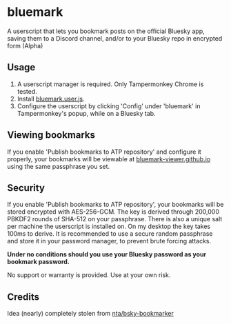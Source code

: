 # bluemark

A userscript that lets you bookmark posts on the official Bluesky app, saving them to a Discord channel, and/or
to your Bluesky repo in encrypted form (Alpha)

## Usage

1. A userscript manager is required. Only Tampermonkey Chrome is tested.
2. Install [bluemark.user.js](https://github.com/uwx/bluemark/raw/refs/heads/master/dist/bluemark.user.js).
3. Configure the userscript by clicking 'Config' under 'bluemark' in Tampermonkey's popup, while on a Bluesky tab.

## Viewing bookmarks

If you enable 'Publish bookmarks to ATP repository' and configure it properly, your bookmarks will be viewable at
[bluemark-viewer.github.io](https://bluemark-viewer.github.io/) using the same passphrase you set.

## Security

If you enable 'Publish bookmarks to ATP repository', your bookmarks will be stored encrypted with AES-256-GCM.
The key is derived through 200,000 PBKDF2 rounds of SHA-512 on your passphrase. There is also a unique salt per
machine the userscript is installed on. On my desktop the key takes 100ms to derive. It is recommended to use a
secure random passphrase and store it in your password manager, to prevent brute forcing attacks.

**Under no conditions should you use your Bluesky password as your bookmark password.**

No support or warranty is provided. Use at your own risk.

## Credits

Idea (nearly) completely stolen from [nta/bsky-bookmarker](https://github.com/nta/bsky-bookmarker)

